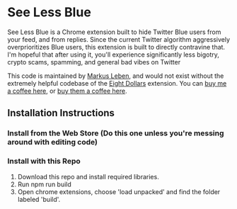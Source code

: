 # See Less Blue

See Less Blue is a Chrome extension built to hide Twitter Blue users from your feed, and from replies. Since the current Twitter algorithm aggressively overprioritizes Blue users, this extension is built to directly contravine that. I'm hopeful that after using it, you'll experience significantly less bigotry, crypto scams, spamming, and general bad vibes on Twitter

This code is maintained by [Markus Leben](https://twitter.com/Mark_Confidant), and would not exist without the extremely helpful codebase of the [Eight Dollars](https://github.com/wseagar/eight-dollars) extension. You can [buy me a coffee here](https://ko-fi.com/markconfidant), or [buy them a coffee here](https://www.buymeacoffee.com/eightdollars).

## Installation Instructions

### Install from the Web Store (Do this one unless you're messing around with editing code)

### Install with this Repo

1. Download this repo and install required libraries.
2. Run npm run build
3. Open chrome extensions, choose 'load unpacked' and find the folder labeled 'build'.